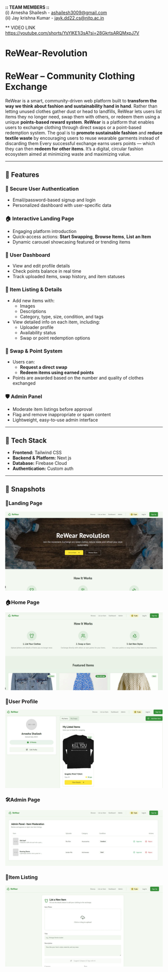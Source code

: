 **:: TEAM MEMBERS ::** <br>
(i) Arnesha Shailesh - ashailesh3009@gmail.com <br>
(ii) Jay krishna Kumar - jayk.dd22.cs@nitp.ac.in <br>

** VIDEO LINK <br>
https://youtube.com/shorts/YsYlKE1i3sA?si=28GkrtsARQMxpJ7V

# ReWear-Revolution
<h1>ReWear – Community Clothing Exchange</h1>

ReWear is a smart, community-driven web platform built to **transform the way we think about fashion and sustainability hand in hand**. Rather than letting unused clothes gather dust or head to landfills, ReWear lets users list items they no longer need, swap them with others, or redeem them using a unique **points-based reward system**.
**ReWear** is a platform that enables users to exchange clothing through direct swaps or a point-based redemption system. The goal is to **promote sustainable fashion** and **reduce textile waste** by encouraging users to reuse wearable garments instead of discarding them
Every successful exchange earns users points — which they can then **redeem for other items**. It’s a digital, circular fashion ecosystem aimed at minimizing waste and maximizing value.

---

## 🌟 Features 

### 🔐 Secure User Authentication
- Email/password-based signup and login
- Personalized dashboard with user-specific data

### 🏠 Interactive Landing Page
- Engaging platform introduction
- Quick-access actions: **Start Swapping**, **Browse Items**, **List an Item**
- Dynamic carousel showcasing featured or trending items

### 👤 User Dashboard
- View and edit profile details
- Check points balance in real time
- Track uploaded items, swap history, and item statuses

### 👗 Item Listing & Details
- Add new items with:
  - Images
  - Descriptions
  - Category, type, size, condition, and tags
- View detailed info on each item, including:
  - Uploader profile
  - Availability status
  - Swap or point redemption options

### 🔄 Swap & Point System
- Users can:
  - **Request a direct swap**
  - **Redeem items using earned points**
- Points are awarded based on the number and quality of clothes exchanged

### 🛡️ Admin Panel
- Moderate item listings before approval
- Flag and remove inappropriate or spam content
- Lightweight, easy-to-use admin interface

---

## 🧰 Tech Stack

- **Frontend:** Tailwind CSS
- **Backend & Platform:** Next js
- **Database:** Firebase Cloud
- **Authentication:** Custom auth 

---
## 📸 Snapshots

### 🚀Landing Page

![Landing Page](https://github.com/ARNESHA-1/ReWear-Revolution/blob/e758bf05b56a58dc721c7849985a5e85f11b6ce9/landing.png)
### 🏠Home Page
![Home Page](https://github.com/ARNESHA-1/ReWear-Revolution/blob/b5f1e146f3fb2463716c6b10b2bf6dcefed497e4/home.jpeg
)
### 👤User Profile
![User Profile](https://github.com/ARNESHA-1/ReWear-Revolution/blob/fd5408e0ac1298b4f9d55923bbd3a2602fd4f242/img1.jpeg)
### 🛠️Admin Page
![Admin view](https://github.com/ARNESHA-1/ReWear-Revolution/blob/b5f1e146f3fb2463716c6b10b2bf6dcefed497e4/admin.jpeg)
### 🧾Item Listing
![Listing Items](https://github.com/ARNESHA-1/ReWear-Revolution/blob/b5f1e146f3fb2463716c6b10b2bf6dcefed497e4/listing_item.jpeg)




